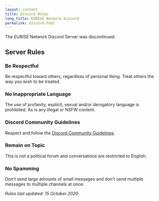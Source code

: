 ```yaml
---
layout: content
title: Discord Rules
long_title: EURISE Network Discord
permalink: discord.html
---
```


The EURISE Network Discord Server was discontinued.

## Server Rules

### Be Respectful

Be respectful toward others, regardless of personal liking.
Treat others the way you wish to be treated.

### No Inappropriate Language

The use of profanity, explicit, sexual and/or derogatory language is prohibited.
As is any illegal or NSFW content.

### Discord Community Guidelines

Respect and follow the [Discord Community Guidelines](https://discordapp.com/guidelines).

### Remain on Topic

This is not a political forum and conversations are restricted to English.

### No Spamming

Don't send large amounts of small messages and don't send multiple messages to multiple channels at once.

*Rules last updated: 15 October 2020*

